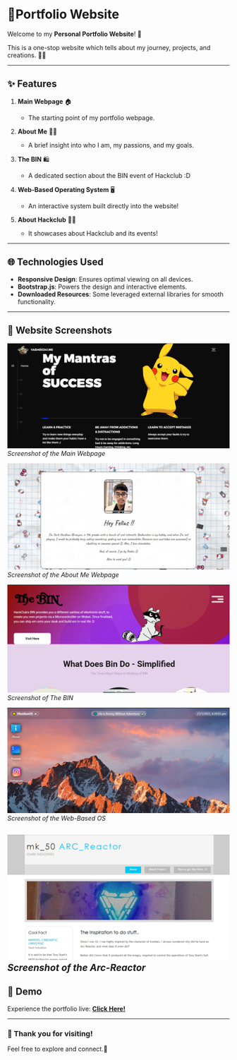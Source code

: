 # 💼Portfolio Website  

Welcome to my **Personal Portfolio Website**! 🌟  

This is a one-stop website which tells about my journey, projects, and creations. 🚀📱  

---

## ✨ Features  

1. **Main Webpage** 🏠  
   - The starting point of my portfolio webpage.  

2. **About Me** 👨‍💻  
   - A brief insight into who I am, my passions, and my goals.  

3. **The BIN** 🛍️  
   - A dedicated section about the BIN event of Hackclub :D 

4. **Web-Based Operating System** 🖥️  
   - An interactive system built directly into the website!

5. **About Hackclub** 👨‍💻
   - It showcases about Hackclub and its events! 

---

## 🌐 Technologies Used  

- **Responsive Design**: Ensures optimal viewing on all devices.  
- **Bootstrap.js**: Powers the design and interactive elements.  
- **Downloaded Resources**: Some leveraged external libraries for smooth functionality.  

---

## 📸 Website Screenshots  

![Main Webpage](assets/main_webpage.png)  
*Screenshot of the Main Webpage*  

![About Me Page](assets/about_me.png)  
*Screenshot of the About Me Webpage*  

![The BIN](assets/the_bin.png)  
*Screenshot of The BIN*  

![Web-Based Operating System](assets/web_based_os.png)  
*Screenshot of the Web-Based OS*  

![Arc-Reactor Intro Webpage](assets/arc_reactor.png)  
*Screenshot of the Arc-Reactor*  
---

## 🚀 Demo  

Experience the portfolio live: **[Click Here!](https://yash00241.github.io/)**  

---  

### 🎉 Thank you for visiting!  
Feel free to explore and connect.💖  
